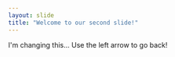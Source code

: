 ```yaml
---
layout: slide
title: "Welcome to our second slide!"
---
```

I'm changing this...
Use the left arrow to go back!

